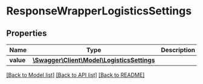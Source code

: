 # ResponseWrapperLogisticsSettings

## Properties
Name | Type | Description | Notes
------------ | ------------- | ------------- | -------------
**value** | [**\Swagger\Client\Model\LogisticsSettings**](LogisticsSettings.md) |  | [optional] 

[[Back to Model list]](../../README.md#documentation-for-models) [[Back to API list]](../../README.md#documentation-for-api-endpoints) [[Back to README]](../../README.md)

